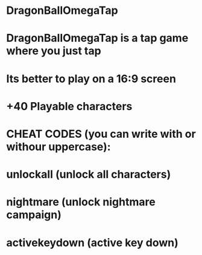 # DragonBallOmegaTap

# DragonBallOmegaTap is a tap game where you just tap
# Its better to play on a 16:9 screen
# +40 Playable characters

# CHEAT CODES (you can write with or withour uppercase):
# unlockall (unlock all characters)
# nightmare (unlock nightmare campaign)
# activekeydown (active key down)